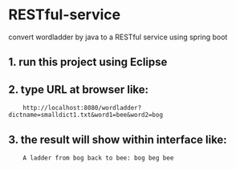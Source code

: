 # RESTful-service
convert wordladder by java to a RESTful service using spring boot

## 1. run this project using Eclipse
## 2. type URL at browser like:
        http://localhost:8080/wordladder?dictname=smalldict1.txt&word1=bee&word2=bog
## 3. the result will show within interface like:
        A ladder from bog back to bee: bog beg bee
